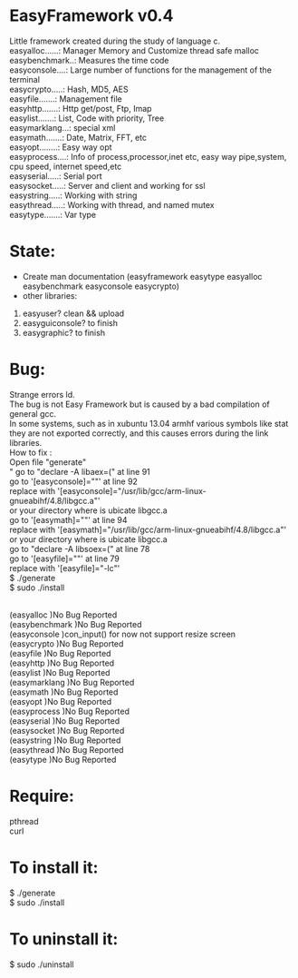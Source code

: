 EasyFramework v0.4
==================
Little framework created during the study of language c.<br/>
easyalloc......: Manager Memory and Customize thread safe malloc<br/>
easybenchmark..: Measures the time code<br/>
easyconsole....: Large number of functions for the management of the terminal<br/>
easycrypto.....: Hash, MD5, AES<br/>
easyfile.......: Management file<br/>
easyhttp.......: Http get/post, Ftp, Imap<br/>
easylist.......: List, Code with priority, Tree<br/>
easymarklang...: special xml<br/>
easymath.......: Date, Matrix, FFT, etc<br/>
easyopt........: Easy way opt<br/>
easyprocess....: Info of process,processor,inet etc, easy way pipe,system, cpu speed, internet speed,etc<br/>
easyserial.....: Serial port<br/>
easysocket.....: Server and client and working for ssl<br/>
easystring.....: Working with string<br/>
easythread.....: Working with thread, and named mutex<br/>
easytype.......: Var type<br/>

State:
======
* Create man documentation (easyframework easytype easyalloc easybenchmark easyconsole easycrypto)
* other libraries:
 1. easyuser? clean && upload
 2. easyguiconsole? to finish
 3. easygraphic? to finish

Bug:
====
Strange errors ld.<br/>
The bug is not Easy Framework but is caused by a bad compilation of general gcc.<br/>
In some systems, such as in xubuntu 13.04 armhf various symbols like stat they are not 
exported correctly, and this causes errors during the link libraries.<br/>
How to fix :<br/>
Open file "generate"<br/>"
go to "declare -A libaex=(" at line 91<br/>
go to '[easyconsole]=""' at line 92<br/>
replace with '[easyconsole]="/usr/lib/gcc/arm-linux-gnueabihf/4.8/libgcc.a"'<br/>
or your directory where is ubicate libgcc.a<br/>
go to '[easymath]=""' at line 94<br/>
replace with '[easymath]="/usr/lib/gcc/arm-linux-gnueabihf/4.8/libgcc.a"'<br/>
or your directory where is ubicate libgcc.a<br/>
go to "declare -A libsoex=(" at line 78<br/>
go to '[easyfile]=""' at line 79<br/>
replace with '[easyfile]="-lc"'<br/>
$ ./generate<br/>
$ sudo ./install<br/>

<br/>
(easyalloc     )No Bug Reported<br/>
(easybenchmark )No Bug Reported<br/>
(easyconsole   )con_input() for now not support resize screen<br/>
(easycrypto    )No Bug Reported<br/>
(easyfile      )No Bug Reported<br/>
(easyhttp      )No Bug Reported<br/>
(easylist      )No Bug Reported<br/>
(easymarklang  )No Bug Reported<br/>
(easymath      )No Bug Reported<br/>
(easyopt       )No Bug Reported<br/>
(easyprocess   )No Bug Reported<br/>
(easyserial    )No Bug Reported<br/>
(easysocket    )No Bug Reported<br/>
(easystring    )No Bug Reported<br/>
(easythread    )No Bug Reported<br/>
(easytype      )No Bug Reported<br/>

Require:
========
pthread<br/>
curl

To install it:
==============
$ ./generate<br/>
$ sudo ./install

To uninstall it:
==============
$ sudo ./uninstall
